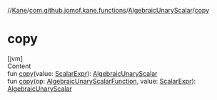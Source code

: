 //[Kane](../../index.md)/[com.github.jomof.kane.functions](../index.md)/[AlgebraicUnaryScalar](index.md)/[copy](copy.md)



# copy  
[jvm]  
Content  
fun [copy](copy.md)(value: [ScalarExpr](../../com.github.jomof.kane.impl/-scalar-expr/index.md)): [AlgebraicUnaryScalar](index.md)  
fun [copy](copy.md)(op: [AlgebraicUnaryScalarFunction](../-algebraic-unary-scalar-function/index.md), value: [ScalarExpr](../../com.github.jomof.kane.impl/-scalar-expr/index.md)): [AlgebraicUnaryScalar](index.md)  



